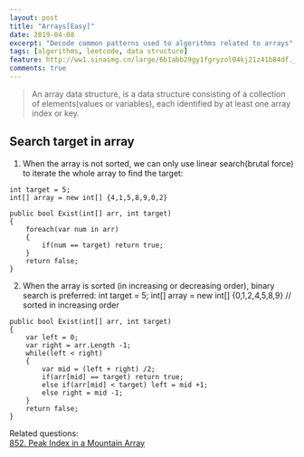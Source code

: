 ```yaml
---
layout: post
title: "Arrays[Easy]"
date: 2019-04-08
excerpt: "Decode common patterns used to algorithms related to arrays"
tags: [algorithms, leetcode, data structure]
feature: http://ww1.sinaimg.cn/large/6b1abb29gy1fgryzol04kj21z41b84df.jpg
comments: true
---
```


>An array data structure, is a data structure consisting of a collection of elements(values or variables), each identified by at least one array index or key.

## Search target in array
1. When the array is not sorted, we can only use linear search(brutal force) to iterate the whole array to find the target:

```
int target = 5;
int[] array = new int[] {4,1,5,8,9,0,2}

public bool Exist(int[] arr, int target)
{
    foreach(var num in arr)
    {
        if(num == target) return true;
    }
    return false;
}
```

2. When the array is sorted (in increasing or decreasing order), binary search is preferred:
int target = 5;
int[] array = new int[] {0,1,2,4,5,8,9} // sorted in increasing order

```
public bool Exist(int[] arr, int target)
{
    var left = 0;
    var right = arr.Length -1;
    while(left < right)
    {
        var mid = (left + right) /2;
        if(arr[mid] == target) return true;
        else if(arr[mid] < target) left = mid +1;
        else right = mid -1;
    }
    return false;
}
```

Related questions:</br>
[852. Peak Index in a Mountain Array](https://leetcode.com/problems/peak-index-in-a-mountain-array/)

